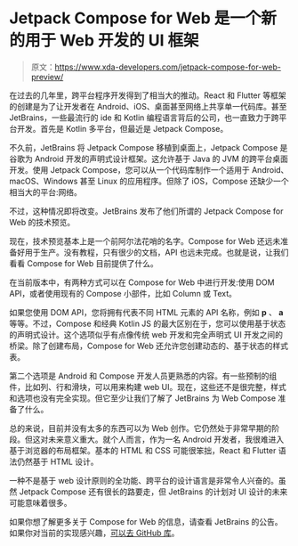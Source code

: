 # Jetpack Compose for Web 是一个新的用于 Web 开发的 UI 框架

> 原文：<https://www.xda-developers.com/jetpack-compose-for-web-preview/>

在过去的几年里，跨平台程序开发得到了相当大的推动。React 和 Flutter 等框架的创建是为了让开发者在 Android、iOS、桌面甚至网络上共享单一代码库。甚至 JetBrains，一些最流行的 ide 和 Kotlin 编程语言背后的公司，也一直致力于跨平台开发。首先是 Kotlin 多平台，但最近是 Jetpack Compose。

不久前，JetBrains 将 Jetpack Compose 移植到桌面上，Jetpack Compose 是谷歌为 Android 开发的声明式设计框架。这允许基于 Java 的 JVM 的跨平台桌面开发。使用 Jetpack Compose，您可以从一个代码库制作一个适用于 Android、macOS、Windows 甚至 Linux 的应用程序。但除了 iOS，Compose 还缺少一个相当大的平台:网络。

不过，这种情况即将改变。JetBrains 发布了他们所谓的 Jetpack Compose for Web 的技术预览。

现在，技术预览基本上是一个前阿尔法花哨的名字。Compose for Web 还远未准备好用于生产。没有教程，只有很少的文档，API 也远未完成。也就是说，让我们看看 Compose for Web 目前提供了什么。

在当前版本中，有两种方式可以在 Compose for Web 中进行开发:使用 DOM API，或者使用现有的 Compose 小部件，比如 Column 或 Text。

如果您使用 DOM API，您将拥有代表不同 HTML 元素的 API 名称，例如 **p** 、 **a** 等等。不过，Compose 和经典 Kotlin JS 的最大区别在于，您可以使用基于状态的声明式设计。这个选项似乎有点像传统 web 开发和完全声明式 UI 开发之间的桥梁。除了创建布局，Compose for Web 还允许您创建动态的、基于状态的样式表。

第二个选项是 Android 和 Compose 开发人员更熟悉的内容。有一些预制的组件，比如列、行和滑块，可以用来构建 web UI。现在，这些还不是很完整，样式和选项也没有完全实现。但它至少让我们了解了 JetBrains 为 Web Compose 准备了什么。

总的来说，目前并没有太多的东西可以为 Web 创作。它仍然处于非常早期的阶段。但这对未来意义重大。就个人而言，作为一名 Android 开发者，我很难进入基于浏览器的布局框架。基本的 HTML 和 CSS 可能很笨拙，React 和 Flutter 语法仍然基于 HTML 设计。

一种不是基于 web 设计原则的全功能、跨平台的设计语言是非常令人兴奋的。虽然 Jetpack Compose 还有很长的路要走，但 JetBrains 的计划对 UI 设计的未来可能意味着很多。

如果你想了解更多关于 Compose for Web 的信息，请查看 JetBrains 的公告。如果你对当前的实现感兴趣，[可以去 GitHub 库](https://github.com/JetBrains/compose-jb/tree/master/tutorials/Web)。
